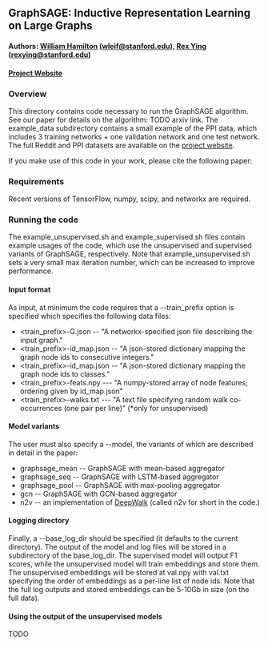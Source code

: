 ## GraphSAGE: Inductive Representation Learning on Large Graphs

#### Authors: [William Hamilton](http://stanford.edu/~wleif) (wleif@stanford.edu), [Rex Ying](http://joy-of-thinking.weebly.com/) (rexying@stanford.edu)
#### [Project Website](http://snap.stanford.edu/graphsage/)


### Overview

This directory contains code necessary to run the GraphSAGE algorithm.
See our paper for details on the algorithm: TODO arxiv link.
The example_data subdirectory contains a small example of the PPI data,
which includes 3 training networks + one validation network and one test network.
The full Reddit and PPI datasets are available on the [project website](http://snap.stanford.edu/graphsage/).

If you make use of this code in your work, please cite the following paper: 

### Requirements

Recent versions of TensorFlow, numpy, scipy, and networkx are required.

### Running the code

The example_unsupervised.sh and example_supervised.sh files contain example usages of the code, which use the unsupervised and supervised variants of GraphSAGE, respectively.
Note that example_unsupervised.sh sets a very small max iteration number, which can be increased to improve performance.

#### Input format
As input, at minimum the code requires that a --train_prefix option is specified which specifies the following data files:

* <train_prefix>-G.json -- "A networkx-specified json file describing the input graph."
* <train_prefix>-id_map.json -- "A json-stored dictionary mapping the graph node ids to consecutive integers."
* <train_prefix>-id_map.json -- "A json-stored dictionary mapping the graph node ids to classes."
* <train_prefix>-feats.npy --- "A numpy-stored array of node features; ordering given by id_map.json"
* <train_prefix>-walks.txt --- "A text file specifying random walk co-occurrences (one pair per line)" (*only for unsupervised)

#### Model variants 
The user must also specify a --model, the variants of which are described in detail in the paper:
* graphsage_mean -- GraphSAGE with mean-based aggregator
* graphsage_seq -- GraphSAGE with LSTM-based aggregator
* graphsage_pool -- GraphSAGE with max-pooling aggregator
* gcn -- GraphSAGE with GCN-based aggregator
* n2v -- an implementation of [DeepWalk](https://arxiv.org/abs/1403.6652) (called n2v for short in the code.)

#### Logging directory
Finally, a --base_log_dir should be specified (it defaults to the current directory). 
The output of the model and log files will be stored in a subdirectory of the base_log_dir.
The supervised model will output F1 scores, while the unsupervised model will train embeddings and store them.
The unsupervised embeddings will be stored at val.npy with val.txt specifying the order of embeddings as a per-line list of node ids.
Note that the full log outputs and stored embeddings can be 5-10Gb in size (on the full data).

#### Using the output of the unsupervised models

TODO
